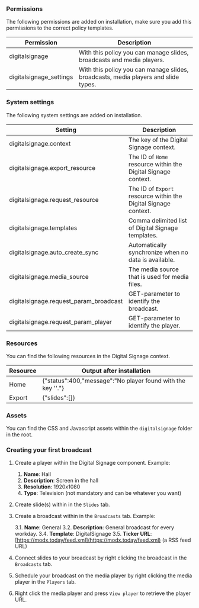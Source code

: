 ### Permissions

The following permissions are added on installation, make sure you add this permissions to the correct policy templates.

| Permission              | Description                                                                        |
|-------------------------|------------------------------------------------------------------------------------|
| digitalsignage          | With this policy you can manage slides, broadcasts and media players.              |
| digitalsignage_settings | With this policy you can manage slides, broadcasts, media players and slide types. |

### System settings

The following system settings are added on installation.

| Setting                                | Description                                                     |
|----------------------------------------|-----------------------------------------------------------------|
| digitalsignage.context                 | The key of the Digital Signage context.                         |
| digitalsignage.export_resource         | The ID of `Home` resource within the Digital Signage context.   |
| digitalsignage.request_resource        | The ID of `Export` resource within the Digital Signage context. |
| digitalsignage.templates               | Comma delimited list of Digital Signage templates.              |
| digitalsignage.auto_create_sync        | Automatically synchronize when no data is available.            |
| digitalsignage.media_source            | The media source that is used for media files.                  |
| digitalsignage.request_param_broadcast | GET-parameter to identify the broadcast.                        |
| digitalsignage.request_param_player    | GET-parameter to identify the player.                           |

### Resources

You can find the following resources in the Digital Signage context.

| Resource | Output after installation                                   |
|----------|-------------------------------------------------------------|
| Home     | {"status":400,"message":"No player found with the key ''."} |
| Export   | {"slides":[]}                                               |

### Assets

You can find the CSS and Javascript assets within the `digitalsignage` folder in the root.

### Creating your first broadcast

1. Create a player within the Digital Signage component. Example:

    1. **Name**: Hall
    2. **Description**: Screen in the hall
    3. **Resolution**: 1920x1080
    4. **Type**: Television (not mandatory and can be whatever you want)

2. Create slide(s) within in the `Slides` tab.
3. Create a broadcast within in the `Broadcasts` tab. Example:

    3.1. **Name**: General
    3.2. **Description**: General broadcast for every workday.
    3.4. **Template**: DigitalSignage
    3.5. **Ticker URL**: [https://modx.today/feed.xml](https://modx.today/feed.xml) (a RSS feed URL)

4. Connect slides to your broadcast by right clicking the broadcast in the `Broadcasts` tab.
5. Schedule your broadcast on the media player by right clicking the media player in the `Players` tab.
6. Right click the media player and press `View player` to retrieve the player URL.
